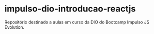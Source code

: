 # impulso-dio-introducao-reactjs
 Repositório destinado a aulas em curso da DIO do Bootcamp Impulso JS Evolution.
